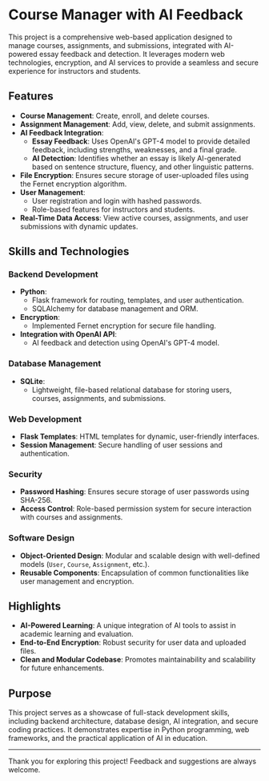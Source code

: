 # Course Manager with AI Feedback

This project is a comprehensive web-based application designed to manage courses, assignments, and submissions, integrated with AI-powered essay feedback and detection. It leverages modern web technologies, encryption, and AI services to provide a seamless and secure experience for instructors and students.

## Features
- **Course Management**: Create, enroll, and delete courses.
- **Assignment Management**: Add, view, delete, and submit assignments.
- **AI Feedback Integration**: 
  - **Essay Feedback**: Uses OpenAI's GPT-4 model to provide detailed feedback, including strengths, weaknesses, and a final grade.
  - **AI Detection**: Identifies whether an essay is likely AI-generated based on sentence structure, fluency, and other linguistic patterns.
- **File Encryption**: Ensures secure storage of user-uploaded files using the Fernet encryption algorithm.
- **User Management**:
  - User registration and login with hashed passwords.
  - Role-based features for instructors and students.
- **Real-Time Data Access**: View active courses, assignments, and user submissions with dynamic updates.

## Skills and Technologies
### Backend Development
- **Python**:
  - Flask framework for routing, templates, and user authentication.
  - SQLAlchemy for database management and ORM.
- **Encryption**:
  - Implemented Fernet encryption for secure file handling.
- **Integration with OpenAI API**:
  - AI feedback and detection using OpenAI's GPT-4 model.

### Database Management
- **SQLite**:
  - Lightweight, file-based relational database for storing users, courses, assignments, and submissions.

### Web Development
- **Flask Templates**: HTML templates for dynamic, user-friendly interfaces.
- **Session Management**: Secure handling of user sessions and authentication.

### Security
- **Password Hashing**: Ensures secure storage of user passwords using SHA-256.
- **Access Control**: Role-based permission system for secure interaction with courses and assignments.

### Software Design
- **Object-Oriented Design**: Modular and scalable design with well-defined models (`User`, `Course`, `Assignment`, etc.).
- **Reusable Components**: Encapsulation of common functionalities like user management and encryption.

## Highlights
- **AI-Powered Learning**: A unique integration of AI tools to assist in academic learning and evaluation.
- **End-to-End Encryption**: Robust security for user data and uploaded files.
- **Clean and Modular Codebase**: Promotes maintainability and scalability for future enhancements.

## Purpose
This project serves as a showcase of full-stack development skills, including backend architecture, database design, AI integration, and secure coding practices. It demonstrates expertise in Python programming, web frameworks, and the practical application of AI in education.

---

Thank you for exploring this project! Feedback and suggestions are always welcome.
